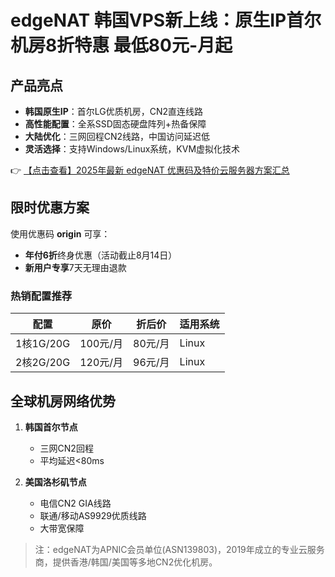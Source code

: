 # edgeNAT 韩国VPS新上线：原生IP首尔机房8折特惠 最低80元-月起

## 产品亮点
- **韩国原生IP**：首尔LG优质机房，CN2直连线路
- **高性能配置**：全系SSD固态硬盘阵列+热备保障
- **大陆优化**：三网回程CN2线路，中国访问延迟低
- **灵活选择**：支持Windows/Linux系统，KVM虚拟化技术

👉 [【点击查看】2025年最新 edgeNAT 优惠码及特价云服务器方案汇总](https://bit.ly/edgenat)

## 限时优惠方案
使用优惠码 **origin** 可享：
- **年付6折**终身优惠（活动截止8月14日）
- **新用户专享**7天无理由退款

### 热销配置推荐
| 配置        | 原价   | 折后价 | 适用系统 |
|-------------|--------|--------|----------|
| 1核1G/20G   | 100元/月 | 80元/月 | Linux    |
| 2核2G/20G   | 120元/月 | 96元/月 | Linux    |

## 全球机房网络优势
1. **韩国首尔节点**
   - 三网CN2回程
   - 平均延迟<80ms

2. **美国洛杉矶节点**
   - 电信CN2 GIA线路
   - 联通/移动AS9929优质线路
   - 大带宽保障

> 注：edgeNAT为APNIC会员单位(ASN139803)，2019年成立的专业云服务商，提供香港/韩国/美国等多地CN2优化机房。